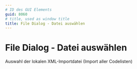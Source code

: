 ```yaml
---
# ID des GUI Elements
guid: 8060
# title, used as window title
title: File Dialog - Datei auswählen
---
```


# File Dialog - Datei auswählen

Auswahl der lokalen XML-Importdatei (Import aller Codelisten)

